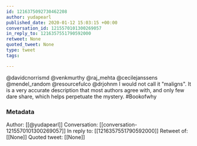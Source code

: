 ```yaml
---
id: 1216375092730462208
author: yudapearl
published_date: 2020-01-12 15:03:15 +00:00
conversation_id: 1215570101300269057
in_reply_to: 1216357551790592000
retweet: None
quoted_tweet: None
type: tweet
tags:

---
```


@davidcnorrismd @venkmurthy @raj_mehta @cecilejanssens @mendel_random @resourcefulco @drjohnm I would not call it "maligns". It is a very accurate description that most authors agree with, and only few dare share, which helps perpetuate the mystery. #Bookofwhy

### Metadata

Author: [[@yudapearl]]
Conversation: [[conversation-1215570101300269057]]
In reply to: [[1216357551790592000]]
Retweet of: [[None]]
Quoted tweet: [[None]]
